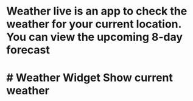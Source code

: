 # Weather live is an app to check the weather for your current location. You can view the upcoming 8-day forecast
# # Weather Widget Show current weather
